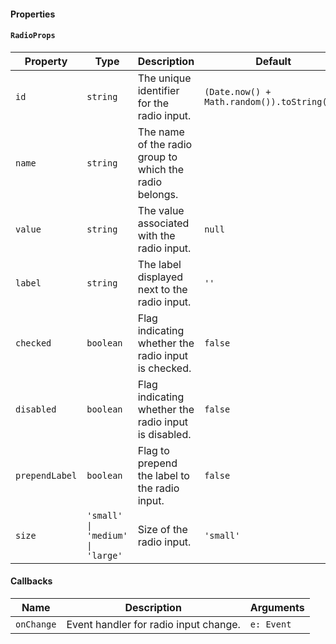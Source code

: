 #### Properties

#### `RadioProps`

| Property       | Type                             | Description                                             | Default                                     |
| -------------- | -------------------------------- | ------------------------------------------------------- | ------------------------------------------- |
| `id`           | `string`                         | The unique identifier for the radio input.              | `(Date.now() + Math.random()).toString(36)` |
| `name`         | `string`                         | The name of the radio group to which the radio belongs. |                                             |
| `value`        | `string`                         | The value associated with the radio input.              | `null`                                      |
| `label`        | `string`                         | The label displayed next to the radio input.            | `''`                                        |
| `checked`      | `boolean`                        | Flag indicating whether the radio input is checked.     | `false`                                     |
| `disabled`     | `boolean`                        | Flag indicating whether the radio input is disabled.    | `false`                                     |
| `prependLabel` | `boolean`                        | Flag to prepend the label to the radio input.           | `false`                                     |
| `size`         | `'small' \| 'medium' \| 'large'` | Size of the radio input.                                | `'small'`                                   |

#### Callbacks

| Name       | Description                           | Arguments  |
| ---------- | ------------------------------------- | ---------- |
| `onChange` | Event handler for radio input change. | `e: Event` |
